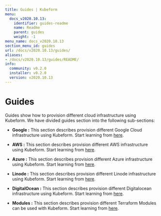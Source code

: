 ```yaml
---
title: Guides | Kubeform
menu:
  docs_v2020.10.13:
    identifier: guides-readme
    name: Readme
    parent: guides
    weight: -1
menu_name: docs_v2020.10.13
section_menu_id: guides
url: /docs/v2020.10.13/guides/
aliases:
- /docs/v2020.10.13/guides/README/
info:
  community: v0.2.0
  installer: v0.2.0
  version: v2020.10.13
---
```


# Guides

Guides show how to provision different cloud infrastructure using Kubeform. We have divided guides section into the following sub-sections:

- **Google :** This section describes provision different Google Cloud infrastructure using Kubeform. Start learning from [here](/docs/v2020.10.13/guides/google/README).

- **AWS :** This section describes provision different AWS infrastructure using Kubeform. Start learning from [here](/docs/v2020.10.13/guides/aws/README).

- **Azure :** This section describes provision different Azure infrastructure using Kubeform. Start learning from [here](/docs/v2020.10.13/guides/azure/README).

- **Linode :** This section describes provision different Linode infrastructure using Kubeform. Start learning from [here](/docs/v2020.10.13/guides/linode/README).

- **DigitalOcean :** This section describes provision different Digitalocean infrastructure using Kubeform. Start learning from [here](/docs/v2020.10.13/guides/digitalocean/README).

- **Modules :** This section describes provision different Terraform Modules can be used with Kubeform. Start learning from [here](/docs/v2020.10.13/guides/modules/README).
